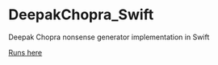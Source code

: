 # DeepakChopra_Swift
Deepak Chopra nonsense generator implementation in Swift

[Runs here](https://swift.sandbox.bluemix.net/#/repl)
